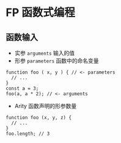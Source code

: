 # FP 函数式编程

## 函数输入

- 实参 `arguments`
  输入的值
- 形参 `parameters`
  函数中的命名变量

```
function foo ( x, y ) { // <- parameters
  // ...
}
const a = 3;
foo(a, a * 2); // <- arguments
```

- Arity
函数声明的形参数量
```
function foo (x, y, z) {
  // ...
}
foo.length; // 3
```
